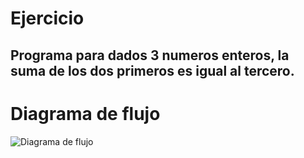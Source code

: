 # Ejercicio

## Programa para dados 3 numeros enteros, la suma de los dos primeros es igual al tercero.

# Diagrama de flujo

![Diagrama de flujo](diagrama.png "Diagrama de flujo")